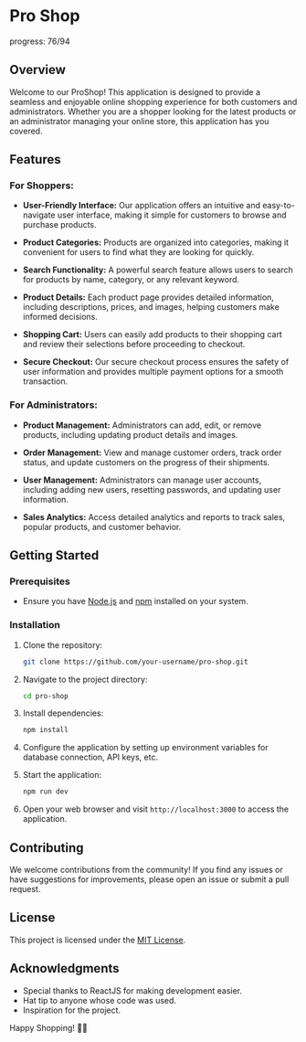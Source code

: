 # Pro Shop
progress: 76/94

## Overview

Welcome to our ProShop! This application is designed to provide a seamless and enjoyable online shopping experience for both customers and administrators. Whether you are a shopper looking for the latest products or an administrator managing your online store, this application has you covered.

## Features

### For Shoppers:

- **User-Friendly Interface:** Our application offers an intuitive and easy-to-navigate user interface, making it simple for customers to browse and purchase products.

- **Product Categories:** Products are organized into categories, making it convenient for users to find what they are looking for quickly.

- **Search Functionality:** A powerful search feature allows users to search for products by name, category, or any relevant keyword.

- **Product Details:** Each product page provides detailed information, including descriptions, prices, and images, helping customers make informed decisions.

- **Shopping Cart:** Users can easily add products to their shopping cart and review their selections before proceeding to checkout.

- **Secure Checkout:** Our secure checkout process ensures the safety of user information and provides multiple payment options for a smooth transaction.

### For Administrators:

- **Product Management:** Administrators can add, edit, or remove products, including updating product details and images.

- **Order Management:** View and manage customer orders, track order status, and update customers on the progress of their shipments.

- **User Management:** Administrators can manage user accounts, including adding new users, resetting passwords, and updating user information.

- **Sales Analytics:** Access detailed analytics and reports to track sales, popular products, and customer behavior.

## Getting Started

### Prerequisites

- Ensure you have [Node.js](https://nodejs.org/) and [npm](https://www.npmjs.com/) installed on your system.

### Installation

1. Clone the repository:

   ```bash
   git clone https://github.com/your-username/pro-shop.git
   ```

2. Navigate to the project directory:

   ```bash
   cd pro-shop
   ```

3. Install dependencies:

   ```bash
   npm install
   ```

4. Configure the application by setting up environment variables for database connection, API keys, etc.

5. Start the application:

   ```bash
   npm run dev
   ```

6. Open your web browser and visit `http://localhost:3000` to access the application.

## Contributing

We welcome contributions from the community! If you find any issues or have suggestions for improvements, please open an issue or submit a pull request.

## License

This project is licensed under the [MIT License](LICENSE).

## Acknowledgments

- Special thanks to ReactJS for making development easier.
- Hat tip to anyone whose code was used.
- Inspiration for the project.

Happy Shopping! 🛒✨